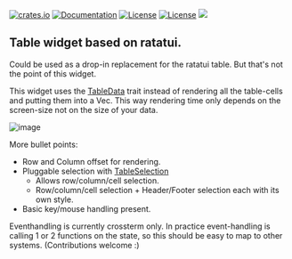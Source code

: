 [![crates.io](https://img.shields.io/crates/v/rat-ftable.svg)](https://crates.io/crates/rat-ftable)
[![Documentation](https://docs.rs/rat-ftable/badge.svg)](https://docs.rs/rat-ftable)
[![License](https://img.shields.io/badge/license-MIT-blue.svg)](https://opensource.org/licenses/MIT)
[![License](https://img.shields.io/badge/license-APACHE-blue.svg)](https://www.apache.org/licenses/LICENSE-2.0)
![](https://tokei.rs/b1/github/thscharler/rat-ftable)

## Table widget based on ratatui.

Could be used as a drop-in replacement for the ratatui table.
But that's not the point of this widget.

This widget uses the [TableData](crate::TableData) trait instead of rendering all the
table-cells and putting them into a Vec. This way rendering time only depends on
the screen-size not on the size of your data.

![image](https://github.com/thscharler/rat-ftable/blob/master/ftable.gif?raw=true)

More bullet points:

* Row and Column offset for rendering.
* Pluggable selection with [TableSelection](crate::TableSelection)
    * Allows row/column/cell selection.
    * Row/column/cell selection + Header/Footer selection each with its own style.
* Basic key/mouse handling present.

Eventhandling is currently crossterm only.
In practice event-handling is calling 1 or 2 functions on the state, so this
should be easy to map to other systems. (Contributions welcome :)


